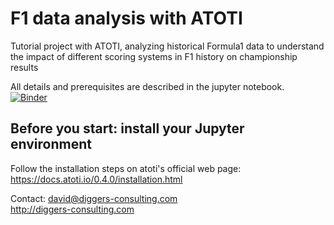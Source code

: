 # F1 data analysis with ATOTI
Tutorial project with ATOTI, analyzing historical Formula1 data to understand the impact of different scoring systems in F1 history on championship results  

All details and prerequisites are described in the jupyter notebook.  
[![Binder](https://mybinder.org/badge_logo.svg)](https://mybinder.org/v2/gh/nevermind78/BI_OLAP_ATOTI/main?filepath=atoti_f1usecase.ipynb)
## Before you start: install your Jupyter environment
Follow the installation steps on atoti's official web page:  
https://docs.atoti.io/0.4.0/installation.html 

Contact: david@diggers-consulting.com  
http://diggers-consulting.com
